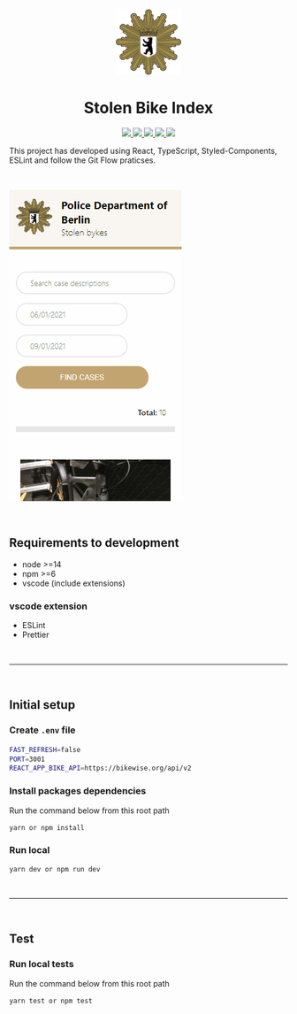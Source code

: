 <p align="center">
  <a href="https://stolen-bikes-index.herokuapp.com/" target="_blank">
    <img src="_docs/berliner_polizei.svg" width="120" />
  </a>
</p>

<h1 align="center">Stolen Bike Index</h1>

<p align="center">
  <a href="https://stolen-bikes-index.herokuapp.com/" target="_blank">
    <img src="https://img.shields.io/badge/-development-red" />
  </a>
  <a href="https://stolen-bikes-index-app.herokuapp.com/" target="_blank">
    <img src="https://img.shields.io/badge/-production-purple" />
  </a>
  <a href="#setup">
    <img src="https://img.shields.io/badge/-documentation-blue" />
  </a>
  <a href="#tests">
    <img src="https://img.shields.io/badge/-tests-yellow" />
  </a>
  <a href="CHANGELOG.md" target="_blank">
    <img src="https://img.shields.io/badge/-changelog-grey" />
  </a>
</p>

This project has developed using React, TypeScript, Styled-Components, ESLint and follow the Git Flow praticses.

<br>

![Mobile-GIF](_docs/stolen-bykes.gif)

<br>

## **Requirements to development**

- node >=14
- npm >=6
- vscode (include extensions)

### vscode extension

- ESLint
- Prettier

<br>

---

<br>
<a name="setup"></a>

## **Initial setup**

### Create `.env` file

```bash
FAST_REFRESH=false
PORT=3001
REACT_APP_BIKE_API=https://bikewise.org/api/v2
```

### Install packages dependencies

Run the command below from this root path

```terminal
yarn or npm install
```

### Run local

```terminal
yarn dev or npm run dev
```


<br>

---

<br>
<a name="tests"></a>

## **Test**

### Run local tests

Run the command below from this root path

```terminal
yarn test or npm test
```
